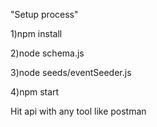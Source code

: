 "Setup process"

1)npm install

2)node schema.js

3)node seeds/eventSeeder.js

4)npm start

Hit api with any tool like postman